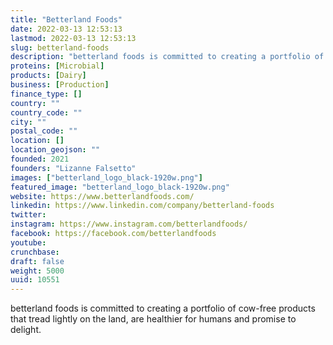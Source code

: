 ```yaml
---
title: "Betterland Foods"
date: 2022-03-13 12:53:13
lastmod: 2022-03-13 12:53:13
slug: betterland-foods
description: "betterland foods is committed to creating a portfolio of cow-free products that tread lightly on the land, are healthier for humans and promise to delight."
proteins: [Microbial]
products: [Dairy]
business: [Production]
finance_type: []
country: ""
country_code: ""
city: ""
postal_code: ""
location: []
location_geojson: ""
founded: 2021
founders: "Lizanne Falsetto"
images: ["betterland_logo_black-1920w.png"]
featured_image: "betterland_logo_black-1920w.png"
website: https://www.betterlandfoods.com/
linkedin: https://www.linkedin.com/company/betterland-foods
twitter: 
instagram: https://www.instagram.com/betterlandfoods/
facebook: https://facebook.com/betterlandfoods
youtube: 
crunchbase: 
draft: false
weight: 5000
uuid: 10551
---
```

betterland foods is committed to creating a portfolio of cow-free products that tread lightly on the land, are healthier for humans and promise to delight.
